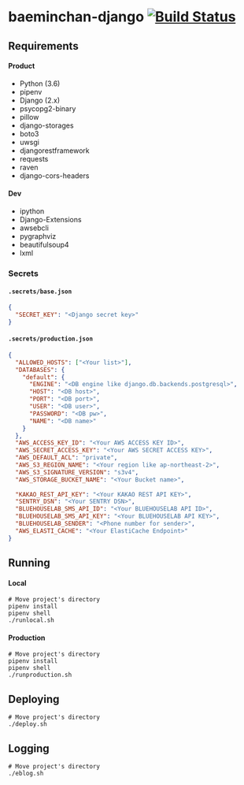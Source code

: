 # baeminchan-django [![Build Status](https://www.travis-ci.org/FC-Oasis/baeminchan-django.svg?branch=master)](https://www.travis-ci.org/FC-Oasis/baeminchan-django)

## Requirements

#### Product

- Python (3.6)
- pipenv
- Django (2.x)
- psycopg2-binary
- pillow
- django-storages
- boto3
- uwsgi
- djangorestframework
- requests
- raven
- django-cors-headers

#### Dev

- ipython
- Django-Extensions
- awsebcli
- pygraphviz
- beautifulsoup4
- lxml

### Secrets

#### `.secrets/base.json`

```json
{
  "SECRET_KEY": "<Django secret key>"
}
```

#### `.secrets/production.json`

```json
{
  "ALLOWED_HOSTS": ["<Your list>"],
  "DATABASES": {
    "default": {
      "ENGINE": "<DB engine like django.db.backends.postgresql>",
      "HOST": "<DB host>",
      "PORT": "<DB port>",
      "USER": "<DB user>",
      "PASSWORD": "<DB pw>",
      "NAME": "<DB name>"
    }
  },
  "AWS_ACCESS_KEY_ID": "<Your AWS ACCESS KEY ID>",
  "AWS_SECRET_ACCESS_KEY": "<Your AWS SECRET ACCESS KEY>",
  "AWS_DEFAULT_ACL": "private",
  "AWS_S3_REGION_NAME": "<Your region like ap-northeast-2>",
  "AWS_S3_SIGNATURE_VERSION": "s3v4",
  "AWS_STORAGE_BUCKET_NAME": "<Your Bucket name>",
  
  "KAKAO_REST_API_KEY": "<Your KAKAO REST API KEY>",
  "SENTRY_DSN": "<Your SENTRY DSN>",
  "BLUEHOUSELAB_SMS_API_ID": "<Your BLUEHOUSELAB API ID>",
  "BLUEHOUSELAB_SMS_API_KEY": "<Your BLUEHOUSELAB API KEY>",
  "BLUEHOUSELAB_SENDER": "<Phone number for sender>",
  "AWS_ELASTI_CACHE": "<Your ElastiCache Endpoint>"
}
```

## Running

#### Local

```shell
# Move project's directory
pipenv install
pipenv shell
./runlocal.sh
```

#### Production

```shell
# Move project's directory
pipenv install
pipenv shell
./runproduction.sh
```

## Deploying

```shell
# Move project's directory
./deploy.sh
```

## Logging

```shell
# Move project's directory
./eblog.sh
```
